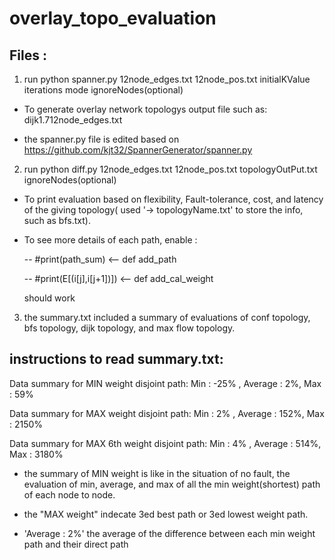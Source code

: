 # overlay_topo_evaluation

## Files :

1. run python   spanner.py   12node_edges.txt   12node_pos.txt   initialKValue   iterations   mode   ignoreNodes(optional)

- To generate overlay network topologys output file such as: dijk1.712node_edges.txt

- the spanner.py file is edited based on https://github.com/kjt32/SpannerGenerator/spanner.py



2. run python   diff.py   12node_edges.txt   12node_pos.txt   topologyOutPut.txt   ignoreNodes(optional) 

- To print evaluation based on flexibility, Fault-tolerance, cost, and latency of the giving topology( used '-> topologyName.txt' to store the info, such as bfs.txt).  

- To see more details of each path, enable :

    -- #print(path_sum)                <-- def add_path

    -- #print(E[(i[j],i[j+1])])        <-- def add_cal_weight

    should work



3. the summary.txt included a summary of evaluations of conf topology, bfs topology, dijk topology, and max flow topology.



## instructions to read summary.txt:
Data summary for MIN weight disjoint path: Min : -25% , Average : 2%, Max : 59%

Data summary for MAX weight disjoint path: Min : 2% , Average : 152%, Max : 2150%

Data summary for MAX 6th weight disjoint path: Min : 4% , Average : 514%, Max : 3180%

- the summary of MIN weight is like in the situation of no fault, the evaluation of min, average, and max of all the min weight(shortest) path of each node to node.

- the "MAX weight" indecate 3ed best path or 3ed lowest weight path. 

- 'Average : 2%' the average of the difference between each min weight path and their direct path

